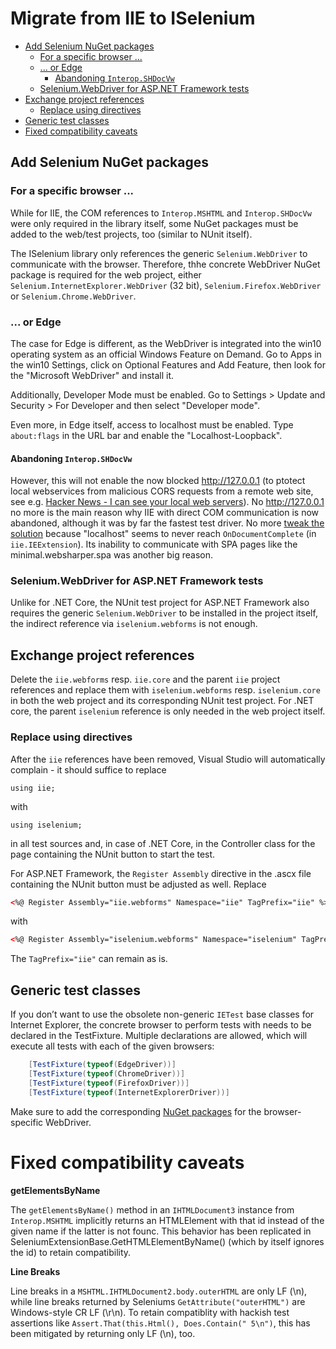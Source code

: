 # Migrate from IIE to ISelenium

* [Add Selenium NuGet packages](#add-selenium-nuget-packages)
   *  [For a specific browser ...](#for-a-specific-browser)
   *  [... or Edge](#or-edge)
      *  [Abandoning ```Interop.SHDocVw```](#abandoning-interop.shdocvw)
   *  [Selenium.WebDriver for ASP.NET Framework tests](#selenium.webdriver-for-asp.net-framework-tests)
* [Exchange project references](#exchange-project-references)
   * [Replace using directives](#exchange-using-directives)
* [Generic test classes](#generic-test-classes)
* [Fixed compatibility caveats](#fixed-compatibility-caveats)


## Add Selenium NuGet packages

### For a specific browser ...

While for IIE, the COM references to ```Interop.MSHTML``` and
```Interop.SHDocVw``` were only required in the library itself, some NuGet
packages must be added to the web/test projects, too (similar to NUnit itself).

The ISelenium library only references the generic ```Selenium.WebDriver``` to
communicate with the browser. Therefore, thhe concrete WebDriver NuGet package
is required for the web project, either
```Selenium.InternetExplorer.WebDriver``` (32 bit),
```Selenium.Firefox.WebDriver``` or ```Selenium.Chrome.WebDriver```. 

### ... or Edge

The case for Edge is different, as the WebDriver is integrated into the win10
operating system as an official Windows Feature on Demand. Go to Apps in the
win10 Settings, click on Optional Features and Add Feature, then look for the
"Microsoft WebDriver" and install it.

Additionally, Developer Mode must be enabled. Go to Settings > Update and
Security > For Developer and then select "Developer mode".

Even more, in Edge itself, access to localhost must be enabled. Type
```about:flags``` in the URL bar and enable the "Localhost-Loopback".

#### Abandoning ```Interop.SHDocVw```

However, this will not enable the now blocked http://127.0.0.1 (to ptotect local
webservices from malicious CORS requests from a remote web site, see e.g.
[Hacker News - I can see your local web
servers](https://news.ycombinator.com/item?id=20028108)). No http://127.0.0.1 no
more is the main reason why IIE with direct COM communication is now abandoned,
although it was by far the fastest test driver. No more [tweak the
solution](setup.md#clone-and-tweak-the-solution) because "localhost" seems to
never reach ```OnDocumentComplete``` (in ```iie.IEExtension```). Its inability
to communicate with SPA pages like the minimal.websharper.spa was another big
reason.

### Selenium.WebDriver for ASP.NET Framework tests

Unlike for .NET Core, the NUnit test project for ASP.NET Framework also
requires the generic ```Selenium.WebDriver``` to be installed in the project
itself, the indirect reference via ```iselenium.webforms``` is not enough. 

## Exchange project references

Delete the ```iie.webforms``` resp. ```iie.core``` and the parent ```iie```
project references and replace them with ```iselenium.webforms``` resp.
```iselenium.core``` in both the web project and its corresponding NUnit test
project. For .NET core, the parent ```iselenium``` reference is only needed in
the web project itself.


### Replace using directives

After the ```iie``` references have been removed, Visual Studio will
automatically complain - it should suffice to replace

```chsarp
using iie;
```

with 

```chsarp
using iselenium;
```

in all test sources and, in case of .NET Core, in the Controller class for the
page containing the NUnit button to start the test.

For ASP.NET Framework, the ```Register Assembly``` directive in the .ascx file
containing the NUnit button must be adjusted as well. Replace

```html
<%@ Register Assembly="iie.webforms" Namespace="iie" TagPrefix="iie" %>
```

with

```html
<%@ Register Assembly="iselenium.webforms" Namespace="iselenium" TagPrefix="iie" %>
```

The ```TagPrefix="iie"``` can remain as is.



## Generic test classes

If you don’t want to use the obsolete non-generic ```IETest``` base classes for
Internet Explorer, the concrete browser to perform tests with needs to be
declared in the TestFixture. Multiple declarations are allowed, which will
execute all tests with each of the given browsers:

```csharp
    [TestFixture(typeof(EdgeDriver))]
    [TestFixture(typeof(ChromeDriver))]
    [TestFixture(typeof(FirefoxDriver))]
    [TestFixture(typeof(InternetExplorerDriver))]
```

Make sure to add the corresponding [NuGet packages](#add-nuget-packages) for the browser-specific WebDriver.


# Fixed compatibility caveats

__getElementsByName__

The ```getElementsByName()``` method in an ```IHTMLDocument3``` instance from
```Interop.MSHTML``` implicitly returns an HTMLElement with that id instead of
the given name if the latter is not founc. This behavior has been replicated in
SeleniumExtensionBase.GetHTMLElementByName() (which by itself ignores the id) to
retain compatibility.

__Line Breaks__

Line breaks in a ```MSHTML.IHTMLDocument2.body.outerHTML``` are only LF (\n),
while line breaks returned by Seleniums ```GetAttribute("outerHTML")``` are
Windows-style CR LF (\r\n). To retain compatiblity with hackish test assertions
like ```Assert.That(this.Html(), Does.Contain(" 5\n")```, this has been
mitigated by returning only LF (\n), too. 
